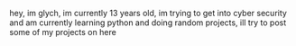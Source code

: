 hey, im glych, im currently 13 years old, im trying to get into cyber security and am currently learning python and doing random projects, ill try to post some of my projects on here
